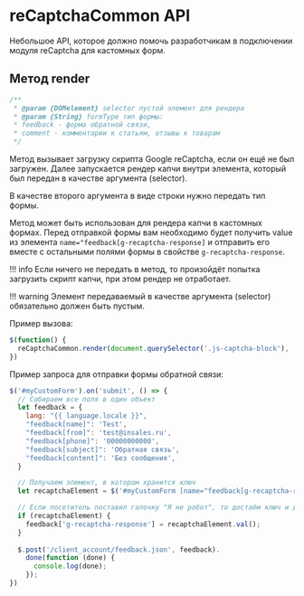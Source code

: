 # reCaptchaCommon API

Небольшое API, которое должно помочь разработчикам в подключении модуля reCaptcha для кастомных форм.

## Метод render

```js
/**
 * @param {DOMelement} selector пустой элемент для рендера
 * @param {String} formType тип формы:
 * feedback - форма обратной связи,
 * comment - комментарии к статьям, отзывы к товарам
 */
```

Метод вызывает загрузку скрипта Google reCaptcha, если он ещё не был загружен. Далее запускается рендер капчи внутри элемента, который был передан в качестве аргумента (selector).

В качестве второго аргумента в виде строки нужно передать тип формы.

Метод может быть использован для рендера капчи в кастомных формах. Перед отправкой формы вам необходимо будет получить value из элемента `name="feedback[g-recaptcha-response]` и отправить его вместе с остальными полями формы в свойстве `g-recaptcha-response`.

!!! info
    Если ничего не передать в метод, то произойдёт попытка загрузить скрипт капчи, при этом рендер не отработает.

!!! warning 
    Элемент передаваемый в качестве аргумента (selector) обязательно должен быть пустым.

Пример вызова:

```js
$(function() {
  reCaptchaCommon.render(document.querySelector('.js-captcha-block'), 'feedback');
})
```

Пример запроса для отправки формы обратной связи:

```js
$('#myCustomForm').on('submit', () => {
  // Собираем все поля в один объект
  let feedback = {
    lang: "{{ language.locale }}",
    "feedback[name]": 'Test',
    "feedback[from]": 'test@insales.ru',
    "feedback[phone]": '00000000000',
    "feedback[subject]": 'Обратная связь',
    "feedback[content]": 'Без сообщения',
  }

  // Получаем элемент, в котором хранится ключ
  let recaptchaElement = $('#myCustomForm [name="feedback[g-recaptcha-response]"]');

  // Если посетитель поставил галочку "Я не робот", то достаём ключ и добавляем поле для отправки формы
  if (recaptchaElement) {
    feedback['g-recaptcha-response'] = recaptchaElement.val();
  }
    
  $.post('/client_account/feedback.json', feedback).
    done(function (done) {
      console.log(done);
    });
})
```